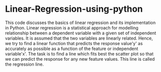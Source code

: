 # Linear-Regression-using-python
This code discusses the basics of linear regression and its implementation in Python. Linear regression is a statistical approach for modelling relationship between a dependent variable with a given set of independent variables.
It is assumed that the two variables are linearly related. Hence, we try to find a linear function that predicts the response value'y' as accurately as possible as a function of the feature or independent variable'x'.
The task is to find a line which fits best the scatter plot so that we can predict the response for any new feature values. This line is called the regression line.
